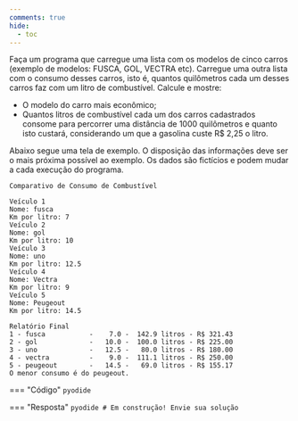 ```yaml
---
comments: true
hide:
  - toc
---
```


Faça um programa que carregue uma lista com os modelos de cinco carros (exemplo de modelos: FUSCA, GOL, VECTRA etc). Carregue uma outra lista com o consumo desses carros, isto é, quantos quilômetros cada um desses carros faz com um litro de combustível. Calcule e mostre:

- O modelo do carro mais econômico;
- Quantos litros de combustível cada um dos carros cadastrados consome para percorrer uma distância de 1000 quilômetros e quanto isto custará, considerando um que a gasolina custe R$ 2,25 o litro.

Abaixo segue uma tela de exemplo. O disposição das informações deve ser o mais próxima possível ao exemplo. Os dados são fictícios e podem mudar a cada execução do programa.

```
Comparativo de Consumo de Combustível

Veículo 1
Nome: fusca
Km por litro: 7
Veículo 2
Nome: gol
Km por litro: 10
Veículo 3
Nome: uno
Km por litro: 12.5
Veículo 4
Nome: Vectra
Km por litro: 9
Veículo 5
Nome: Peugeout
Km por litro: 14.5

Relatório Final
1 - fusca           -    7.0 -  142.9 litros - R$ 321.43
2 - gol             -   10.0 -  100.0 litros - R$ 225.00
3 - uno             -   12.5 -   80.0 litros - R$ 180.00
4 - vectra          -    9.0 -  111.1 litros - R$ 250.00
5 - peugeout        -   14.5 -   69.0 litros - R$ 155.17
O menor consumo é do peugeout.
```

=== "Código"
	```pyodide
	```

=== "Resposta"
	```pyodide
	# Em construção! Envie sua solução
	```
